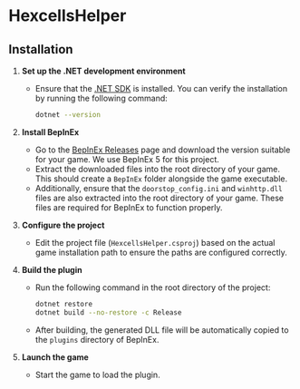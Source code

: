 # HexcellsHelper

## Installation

1. **Set up the .NET development environment**
   - Ensure that the [.NET SDK](https://dotnet.microsoft.com/download) is installed. You can verify the installation by running the following command:
     ```bash
     dotnet --version
     ```

2. **Install BepInEx**
   - Go to the [BepInEx Releases](https://github.com/BepInEx/BepInEx/releases) page and download the version suitable for your game. We use BepInEx 5 for this project.
   - Extract the downloaded files into the root directory of your game. This should create a `BepInEx` folder alongside the game executable.
   - Additionally, ensure that the `doorstop_config.ini` and `winhttp.dll` files are also extracted into the root directory of your game. These files are required for BepInEx to function properly.

3. **Configure the project**
   - Edit the project file (`HexcellsHelper.csproj`) based on the actual game installation path to ensure the paths are configured correctly.

4. **Build the plugin**
   - Run the following command in the root directory of the project:
     ```bash
     dotnet restore
     dotnet build --no-restore -c Release
     ```
   - After building, the generated DLL file will be automatically copied to the `plugins` directory of BepInEx.

5. **Launch the game**
   - Start the game to load the plugin.
